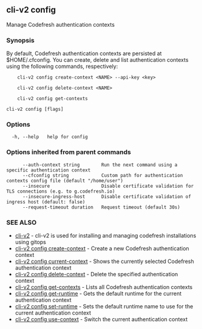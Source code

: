 ## cli-v2 config

Manage Codefresh authentication contexts

### Synopsis

By default, Codefresh authentication contexts are persisted at $HOME/.cfconfig.
You can create, delete and list authentication contexts using the following
commands, respectively:

        cli-v2 config create-context <NAME> --api-key <key>

        cli-v2 config delete-context <NAME>

        cli-v2 config get-contexts


```
cli-v2 config [flags]
```

### Options

```
  -h, --help   help for config
```

### Options inherited from parent commands

```
      --auth-context string        Run the next command using a specific authentication context
      --cfconfig string            Custom path for authentication contexts config file (default "/home/user")
      --insecure                   Disable certificate validation for TLS connections (e.g. to g.codefresh.io)
      --insecure-ingress-host      Disable certificate validation of ingress host (default: false)
      --request-timeout duration   Request timeout (default 30s)
```

### SEE ALSO

* [cli-v2](cli-v2.md)	 - cli-v2 is used for installing and managing codefresh installations using gitops
* [cli-v2 config create-context](cli-v2_config_create-context.md)	 - Create a new Codefresh authentication context
* [cli-v2 config current-context](cli-v2_config_current-context.md)	 - Shows the currently selected Codefresh authentication context
* [cli-v2 config delete-context](cli-v2_config_delete-context.md)	 - Delete the specified authentication context
* [cli-v2 config get-contexts](cli-v2_config_get-contexts.md)	 - Lists all Codefresh authentication contexts
* [cli-v2 config get-runtime](cli-v2_config_get-runtime.md)	 - Gets the default runtime for the current authentication context
* [cli-v2 config set-runtime](cli-v2_config_set-runtime.md)	 - Sets the default runtime name to use for the current authentication context
* [cli-v2 config use-context](cli-v2_config_use-context.md)	 - Switch the current authentication context

